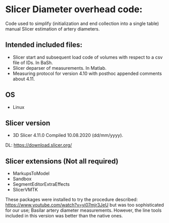 # Slicer Diameter overhead code:

Code used to simplify (initialization and end collection into a single table) manual Slicer estimation of artery diameters.

## Intended included files:
- Slicer start and subsequent load code of volumes with respect to a csv file of IDs. In BaSh.
- Slicer deparser of measurements. In Matlab.
- Measuring protocol for version 4.10 with posthoc appended comments about 4.11.

## OS
- Linux

## Slicer version
- 3D Slicer 4.11.0 Compiled 10.08.2020 (dd/mm/yyyy).

DL: https://download.slicer.org/

## Slicer extensions (Not all required)
- MarkupsToModel
- Sandbox
- SegmentEditorExtraEffects
- SlicerVMTK

These packages were installed to try the procedure described: https://www.youtube.com/watch?v=yi07mjr3JeU but was too sophisticated for our use; Basilar artery diameter measurements. However, the line tools included in this version was better than the native ones.


